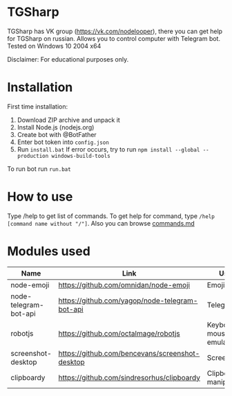 # TGSharp
TGSharp has VK group (https://vk.com/nodelooper), there you can get help for TGSharp on russian.
Allows you to control computer with Telegram bot. Tested on Windows 10 2004 x64

Disclaimer:
For educational purposes only.

# Installation
First time installation:
1. Download ZIP archive and unpack it
2. Install Node.js (nodejs.org)
3. Create bot with @BotFather
4. Enter bot token into ```config.json```
5. Run ```install.bat```
If error occurs, try to run ```npm install --global --production windows-build-tools```

To run bot run ```run.bat```

# How to use
Type /help to get list of commands. To get help for command, type ```/help [command name without "/"]```.
Also you can browse [commands.md](../commands.md)

# Modules used
| Name                  | Link                                            | Usage                        |
|-----------------------|-------------------------------------------------|------------------------------|
| node-emoji            | https://github.com/omnidan/node-emoji           | Emojis                       |
| node-telegram-bot-api | https://github.com/yagop/node-telegram-bot-api  | Telegram API                 |
| robotjs               | https://github.com/octalmage/robotjs            | Keyboard and mouse emulation |
| screenshot-desktop    | https://github.com/bencevans/screenshot-desktop | Screenshots                  |
| clipboardy            | https://github.com/sindresorhus/clipboardy      | Clipboard manipulations      |

